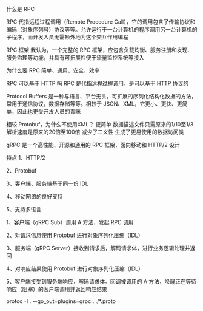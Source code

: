 什么是 RPC

RPC 代指远程过程调用（Remote Procedure Call），它的调用包含了传输协议和编码（对象序列号）协议等等。允许运行于一台计算机的程序调用另一台计算机的子程序，而开发人员无需额外地为这个交互作用编程

RPC 框架
我认为，一个完整的 RPC 框架，应包含负载均衡、服务注册和发现、服务治理等功能，并具有可拓展性便于流量监控系统等接入 

 为什么要 RPC
 简单、通用、安全、效率
 
 RPC 可以基于 HTTP 吗
 RPC 是代指远程过程调用，是可以基于 HTTP 协议的
 
 Protocol Buffers 是一种与语言、平台无关，可扩展的序列化结构化数据的方法，常用于通信协议，数据存储等等。相较于 JSON、XML，它更小、更快、更简单，因此也更受开发人员的青眯
 
 相较 Protobuf，为什么不使用XML？
 更简单
 数据描述文件只需原来的1/10至1/3
 解析速度是原来的20倍至100倍
 减少了二义性
 生成了更易使用的数据访问类
 
 gRPC 是一个高性能、开源和通用的 RPC 框架，面向移动和 HTTP/2 设计
 
 特点
 1、HTTP/2
 
 2、Protobuf
 
 3、客户端、服务端基于同一份 IDL
 
 4、移动网络的良好支持
 
 5、支持多语言
 
 1、客户端（gRPC Sub）调用 A 方法，发起 RPC 调用
 
 2、对请求信息使用 Protobuf 进行对象序列化压缩（IDL）
 
 3、服务端（gRPC Server）接收到请求后，解码请求体，进行业务逻辑处理并返回
 
 4、对响应结果使用 Protobuf 进行对象序列化压缩（IDL）
 
 5、客户端接受到服务端响应，解码请求体。回调被调用的 A 方法，唤醒正在等待响应（阻塞）的客户端调用并返回响应结果
 
   protoc -I . --go_out=plugins=grpc:. ./*.proto